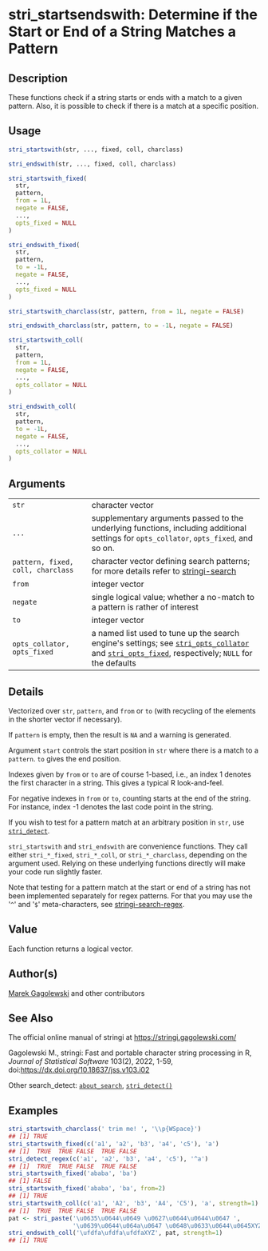 # stri_startsendswith: Determine if the Start or End of a String Matches a Pattern

## Description

These functions check if a string starts or ends with a match to a given pattern. Also, it is possible to check if there is a match at a specific position.

## Usage

``` r
stri_startswith(str, ..., fixed, coll, charclass)

stri_endswith(str, ..., fixed, coll, charclass)

stri_startswith_fixed(
  str,
  pattern,
  from = 1L,
  negate = FALSE,
  ...,
  opts_fixed = NULL
)

stri_endswith_fixed(
  str,
  pattern,
  to = -1L,
  negate = FALSE,
  ...,
  opts_fixed = NULL
)

stri_startswith_charclass(str, pattern, from = 1L, negate = FALSE)

stri_endswith_charclass(str, pattern, to = -1L, negate = FALSE)

stri_startswith_coll(
  str,
  pattern,
  from = 1L,
  negate = FALSE,
  ...,
  opts_collator = NULL
)

stri_endswith_coll(
  str,
  pattern,
  to = -1L,
  negate = FALSE,
  ...,
  opts_collator = NULL
)
```

## Arguments

|                                   |                                                                                                                                                                                                  |
|-----------------------------------|--------------------------------------------------------------------------------------------------------------------------------------------------------------------------------------------------|
| `str`                             | character vector                                                                                                                                                                                 |
| `...`                             | supplementary arguments passed to the underlying functions, including additional settings for `opts_collator`, `opts_fixed`, and so on.                                                          |
| `pattern, fixed, coll, charclass` | character vector defining search patterns; for more details refer to [stringi-search](about_search.md)                                                                                           |
| `from`                            | integer vector                                                                                                                                                                                   |
| `negate`                          | single logical value; whether a no-match to a pattern is rather of interest                                                                                                                      |
| `to`                              | integer vector                                                                                                                                                                                   |
| `opts_collator, opts_fixed`       | a named list used to tune up the search engine\'s settings; see [`stri_opts_collator`](stri_opts_collator.md) and [`stri_opts_fixed`](stri_opts_fixed.md), respectively; `NULL` for the defaults |

## Details

Vectorized over `str`, `pattern`, and `from` or `to` (with recycling of the elements in the shorter vector if necessary).

If `pattern` is empty, then the result is `NA` and a warning is generated.

Argument `start` controls the start position in `str` where there is a match to a `pattern`. `to` gives the end position.

Indexes given by `from` or `to` are of course 1-based, i.e., an index 1 denotes the first character in a string. This gives a typical R look-and-feel.

For negative indexes in `from` or `to`, counting starts at the end of the string. For instance, index -1 denotes the last code point in the string.

If you wish to test for a pattern match at an arbitrary position in `str`, use [`stri_detect`](stri_detect.md).

`stri_startswith` and `stri_endswith` are convenience functions. They call either `stri_*_fixed`, `stri_*_coll`, or `stri_*_charclass`, depending on the argument used. Relying on these underlying functions directly will make your code run slightly faster.

Note that testing for a pattern match at the start or end of a string has not been implemented separately for regex patterns. For that you may use the \'`^`\' and \'`$`\' meta-characters, see [stringi-search-regex](about_search_regex.md).

## Value

Each function returns a logical vector.

## Author(s)

[Marek Gagolewski](https://www.gagolewski.com/) and other contributors

## See Also

The official online manual of <span class="pkg">stringi</span> at <https://stringi.gagolewski.com/>

Gagolewski M., <span class="pkg">stringi</span>: Fast and portable character string processing in R, *Journal of Statistical Software* 103(2), 2022, 1-59, doi:<https://dx.doi.org/10.18637/jss.v103.i02>

Other search_detect: [`about_search`](about_search.md), [`stri_detect()`](stri_detect.md)

## Examples




```r
stri_startswith_charclass(' trim me! ', '\\p{WSpace}')
## [1] TRUE
stri_startswith_fixed(c('a1', 'a2', 'b3', 'a4', 'c5'), 'a')
## [1]  TRUE  TRUE FALSE  TRUE FALSE
stri_detect_regex(c('a1', 'a2', 'b3', 'a4', 'c5'), '^a')
## [1]  TRUE  TRUE FALSE  TRUE FALSE
stri_startswith_fixed('ababa', 'ba')
## [1] FALSE
stri_startswith_fixed('ababa', 'ba', from=2)
## [1] TRUE
stri_startswith_coll(c('a1', 'A2', 'b3', 'A4', 'C5'), 'a', strength=1)
## [1]  TRUE  TRUE FALSE  TRUE FALSE
pat <- stri_paste('\u0635\u0644\u0649 \u0627\u0644\u0644\u0647 ',
                  '\u0639\u0644\u064a\u0647 \u0648\u0633\u0644\u0645XYZ')
stri_endswith_coll('\ufdfa\ufdfa\ufdfaXYZ', pat, strength=1)
## [1] TRUE
```
